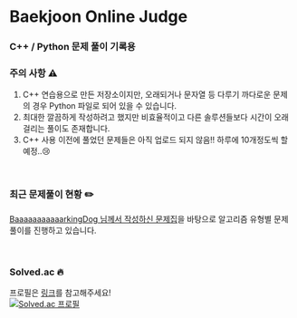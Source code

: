 # Baekjoon Online Judge
### C++ / Python 문제 풀이 기록용


### 주의 사항 ⚠️
1. C++ 연습용으로 만든 저장소이지만, 오래되거나 문자열 등 다루기 까다로운 문제의 경우 Python 파일로 되어 있을 수 있습니다.
2. 최대한 깔끔하게 작성하려고 했지만 비효율적이고 다른 솔루션들보다 시간이 오래 걸리는 풀이도 존재합니다.
3. C++ 사용 이전에 풀었던 문제들은 아직 업로드 되지 않음!! 하루에 10개정도씩 할 예정..😢

</br>

### 최근 문제풀이 현황 ✏️
[BaaaaaaaaaaarkingDog 님께서 작성하신 문제집](https://www.acmicpc.net/workbook/by/BaaaaaaaaaaarkingDog)을 바탕으로 알고리즘 유형별 문제풀이를 진행하고 있습니다.

</br>

### Solved.ac 🔥

프로필은 [링크](https://www.acmicpc.net/user/j213h)를 참고해주세요!   
[![Solved.ac
프로필](http://mazassumnida.wtf/api/v2/generate_badge?boj=J213h)](https://solved.ac/J213h)
